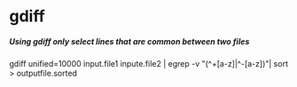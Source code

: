 # gdiff

##### Using gdiff only select lines that are common between two files

   gdiff  unified=10000 input.file1 inpute.file2 | egrep -v "(^\+[a-z]|^\-[a-z])"| sort > outputfile.sorted

